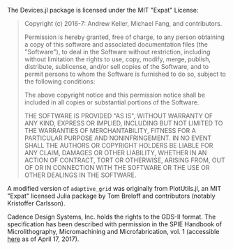 The Devices.jl package is licensed under the MIT "Expat" License:

> Copyright (c) 2016-7: Andrew Keller, Michael Fang, and contributors.
>
> Permission is hereby granted, free of charge, to any person obtaining
> a copy of this software and associated documentation files (the
> "Software"), to deal in the Software without restriction, including
> without limitation the rights to use, copy, modify, merge, publish,
> distribute, sublicense, and/or sell copies of the Software, and to
> permit persons to whom the Software is furnished to do so, subject to
> the following conditions:
>
> The above copyright notice and this permission notice shall be
> included in all copies or substantial portions of the Software.
>
> THE SOFTWARE IS PROVIDED "AS IS", WITHOUT WARRANTY OF ANY KIND,
> EXPRESS OR IMPLIED, INCLUDING BUT NOT LIMITED TO THE WARRANTIES OF
> MERCHANTABILITY, FITNESS FOR A PARTICULAR PURPOSE AND NONINFRINGEMENT.
> IN NO EVENT SHALL THE AUTHORS OR COPYRIGHT HOLDERS BE LIABLE FOR ANY
> CLAIM, DAMAGES OR OTHER LIABILITY, WHETHER IN AN ACTION OF CONTRACT,
> TORT OR OTHERWISE, ARISING FROM, OUT OF OR IN CONNECTION WITH THE
> SOFTWARE OR THE USE OR OTHER DEALINGS IN THE SOFTWARE.

A modified version of `adaptive_grid` was originally from PlotUtils.jl,
an MIT "Expat" licensed Julia package by Tom Breloff and contributors (notably
Kristoffer Carlsson).

Cadence Design Systems, Inc. holds the rights to the GDS-II format. The specification
has been described with permission in the SPIE Handbook of Microlithography, Micromachining
and Microfabrication, vol. 1 (accessible [here](http://www.cnf.cornell.edu/cnf_spie9.html)
as of April 17, 2017).
